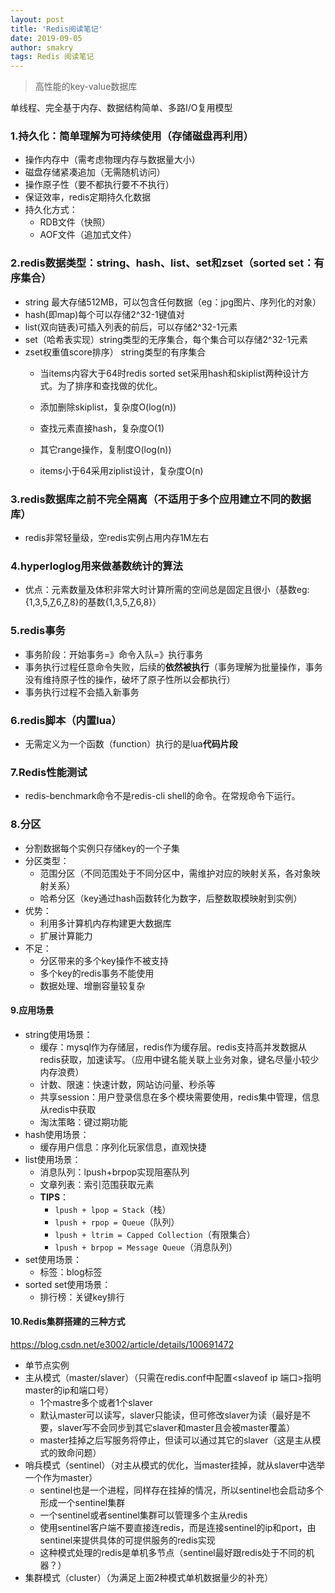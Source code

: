 ```yaml
---
layout: post
title: 'Redis阅读笔记'
date: 2019-09-05
author: smakry
tags: Redis 阅读笔记
---
```


> 高性能的key-value数据库

单线程、完全基于内存、数据结构简单、多路I/O复用模型
### 1.持久化：简单理解为可持续使用（存储磁盘再利用）

- 操作内存中（需考虑物理内存与数据量大小）
- 磁盘存储紧凑追加（无需随机访问）
- 操作原子性（要不都执行要不不执行）
- 保证效率，redis定期持久化数据
- 持久化方式：
    - RDB文件（快照）
    - AOF文件（追加式文件） 

### 2.redis数据类型：string、hash、list、set和zset（sorted set：有序集合）

- string 最大存储512MB，可以包含任何数据（eg：jpg图片、序列化的对象）
- hash(即map)每个可以存储2^32-1键值对
- list(双向链表)可插入列表的前后，可以存储2^32-1元素
- set（哈希表实现）string类型的无序集合，每个集合可以存储2^32-1元素
- zset权重值score排序） string类型的有序集合
    - 当items内容大于64时redis sorted set采用hash和skiplist两种设计方式。为了排序和查找做的优化。
    
    - 添加删除skiplist，复杂度O(log(n))
    - 查找元素直接hash，复杂度O(1) 
    - 其它range操作，复制度O(log(n))
    - items小于64采用ziplist设计，复杂度O(n)


### 3.redis数据库之前不完全隔离（不适用于多个应用建立不同的数据库）

- redis非常轻量级，空redis实例占用内存1M左右

### 4.hyperloglog用来做基数统计的算法
- 优点：元素数量及体积非常大时计算所需的空间总是固定且很小（基数eg:{1,3,5,<u>7</u>,6,<u>7</u>,8}的基数{1,3,5,<u>7</u>,6,8}）

### 5.redis事务
- 事务阶段：开始事务=》命令入队=》执行事务
- 事务执行过程任意命令失败，后续的**依然被执行**（事务理解为批量操作，事务没有维持原子性的操作，破坏了原子性所以会都执行）
- 事务执行过程不会插入新事务

### 6.redis脚本（内置lua）
- 无需定义为一个函数（function）执行的是lua**代码片段**

### 7.Redis性能测试
- redis-benchmark命令不是redis-cli shell的命令。在常规命令下运行。

### 8.分区
- 分割数据每个实例只存储key的一个子集
- 分区类型：
    - 范围分区（不同范围处于不同分区中，需维护对应的映射关系，各对象映射关系）
    - 哈希分区（key通过hash函数转化为数字，后整数取模映射到实例）
- 优势：
    - 利用多计算机内存构建更大数据库
    - 扩展计算能力
- 不足：
    - 分区带来的多个key操作不被支持
    - 多个key的redis事务不能使用
    - 数据处理、增删容量较复杂

#### 9.应用场景
- string使用场景：
    - 缓存：mysql作为存储层，redis作为缓存层。redis支持高并发数据从redis获取，加速读写。（应用中键名能关联上业务对象，键名尽量小较少内存浪费）
    - 计数、限速：快速计数，网站访问量、秒杀等
    - 共享session：用户登录信息在多个模块需要使用，redis集中管理，信息从redis中获取
    - 淘汰策略：键过期功能
- hash使用场景：
    - 缓存用户信息：序列化玩家信息，直观快捷
- list使用场景：
    - 消息队列：lpush+brpop实现阻塞队列
    - 文章列表：索引范围获取元素
    - **TIPS**：
        - `lpush + lpop = Stack`（栈）
        - `lpush + rpop = Queue`（队列）
        - `lpush + ltrim = Capped Collection`（有限集合）
        - `lpush + brpop = Message Queue`（消息队列）
- set使用场景：
    - 标签：blog标签
- sorted set使用场景：
    - 排行榜：关键key排行

#### 10.Redis集群搭建的三种方式

<https://blog.csdn.net/e3002/article/details/100691472>

- 单节点实例
- 主从模式（master/slaver）（只需在redis.conf中配置<slaveof ip 端口>指明master的ip和端口号）  
    - 1个mastre多个或者1个slaver  
    - 默认master可以读写，slaver只能读，但可修改slaver为读（最好是不要，slaver写不会同步到其它slaver和master且会被master覆盖）
    - master挂掉之后写服务将停止，但读可以通过其它的slaver（这是主从模式的致命问题）
- 哨兵模式（sentinel）（对主从模式的优化，当master挂掉，就从slaver中选举一个作为master）
    - sentinel也是一个进程，同样存在挂掉的情况，所以sentinel也会启动多个形成一个sentinel集群
    - 一个sentinel或者sentinel集群可以管理多个主从redis
    - 使用sentinel客户端不要直接连redis，而是连接sentinel的ip和port，由sentinel来提供具体的可提供服务的redis实现
    - 这种模式处理的redis是单机多节点（sentinel最好跟redis处于不同的机器？）
- 集群模式（cluster）（为满足上面2种模式单机数据量少的补充）













